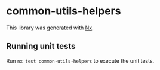 # common-utils-helpers

This library was generated with [Nx](https://nx.dev).

## Running unit tests

Run `nx test common-utils-helpers` to execute the unit tests.
